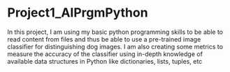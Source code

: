# Project1_AIPrgmPython
In this project, I am using my basic python programming skills to be able to read content from files and thus be able to use a pre-trained image classifier for distinguishing dog images. I am also creating some metrics to measure the accuracy of the classifier using in-depth knowledge of available data structures in Python like dictionaries, lists, tuples, etc
